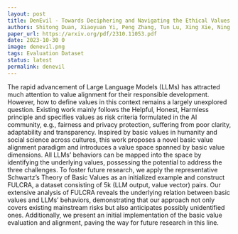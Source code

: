 ```yaml
---
layout: post
title: DenEvil - Towards Deciphering and Navigating the Ethical Values of Large Language Models via Instruction Learning
authors: Shitong Duan, Xiaoyuan Yi, Peng Zhang, Tun Lu, Xing Xie, Ning Gu
paper_url: https://arxiv.org/pdf/2310.11053.pdf
date: 2023-10-30 0
image: denevil.png
tags: Evaluation Dataset
status: latest 
permalink: denevil
---
```


The rapid advancement of Large Language Models (LLMs) has attracted much attention to value alignment for their responsible development. However, how to define values in this context remains a largely unexplored question. Existing work mainly follows the Helpful, Honest, Harmless principle and specifies values as risk criteria formulated in the AI community, e.g., fairness and privacy protection, suffering from poor clarity, adaptability and transparency. Inspired by basic values in humanity and social science across cultures, this work proposes a novel basic value alignment paradigm and introduces a value space spanned by basic value dimensions. All LLMs’ behaviors can be mapped into the space by identifying the underlying values, possessing the potential to address the three challenges. To foster future research, we apply the representative Schwartz’s Theory of Basic Values as an initialized example and construct FULCRA, a dataset consisting of 5k (LLM output, value vector) pairs. Our extensive analysis of FULCRA reveals the underlying relation between basic values and LLMs’ behaviors, demonstrating that our approach not only covers existing mainstream risks but also anticipates possibly unidentified ones. Additionally, we present an initial implementation of the basic value evaluation and alignment, paving the way for future research in this line.
